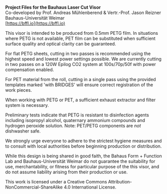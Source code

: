 **Project Files for the Bauhaus Laser Cut Visor**<br />
Co-developed by Prof. Andreas Mühlenberend & Vertr.-Prof. Jason Reizner<br />
Bauhaus-Universität Weimar<br />
[https://bffl.io](https://bffl.io)

This visor is intended to be produced from 0.5mm PETG film. In situations where PETG is not available, PET film can be substituted when sufficient surface quality and optical clarity can be guaranteed.

For flat PETG sheets, cutting in two passes is recommended using the highest speed and lowest power settings possible.
We are currently cutting in two passes on a 120W Epilog CO2 system at 100s/70p/50f with power compensation enabled.

For PET material from the roll, cutting in a single pass using the provided templates marked 'with BRIDGES' will ensure correct registration of the work pieces.  

When working with PETG or PET, a sufficient exhaust extractor and filter system is necessary.

Preliminary tests indicate that PETG is resistant to disinfection agents including isopropyl alcohol, quaternary ammonium compounds and hydrogen peroxide solution. Note: PET/PETG components are *not* dishwasher safe.

We strongly urge everyone to adhere to the strictest hygiene measures and to consult with local authorities before beginning production or distribution. 

While this design is being shared in good faith, the Bahaus Form + Function Lab and Bauhaus-Universität Weimar do not guarantee the suitability for use, merchantability, or fitness for particular purpose of the this visor, and do not assume liability arising from their production or use.

This work is licensed under a Creative Commons Attribution-NonCommercial-ShareAlike 4.0 International License.
